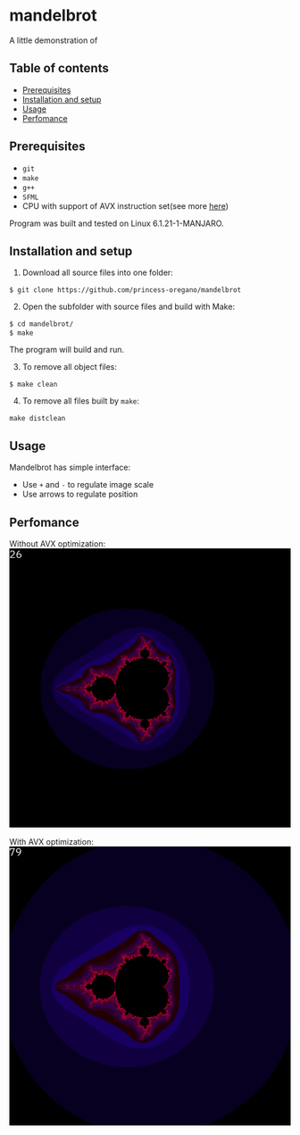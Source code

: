 # mandelbrot

A little demonstration of 

## Table of contents
* [Prerequisites](#prerequisites)
* [Installation and setup](#installation-and-setup)
* [Usage](#usage)
* [Perfomance](#perfomance)

## Prerequisites
* `git`
* `make`
* `g++`
* `SFML`
* CPU with support of AVX instruction set(see more [here](https://www.laruence.com/sse/ "Intel Intrinsic's Guide"))

Program was built and tested on Linux 6.1.21-1-MANJARO.

## Installation and setup
1. Download all source files into one folder:
```
$ git clone https://github.com/princess-oregano/mandelbrot
```
2. Open the subfolder with source files and build with Make:
```
$ cd mandelbrot/
$ make
```
The program will build and run.

3. To remove all object files:
```
$ make clean
```
4. To remove all files built by `make`:
```
make distclean
```

## Usage
Mandelbrot has simple interface:
* Use `+` and `-` to regulate image scale
* Use arrows to regulate position 

## Perfomance

Without AVX optimization:
<img src = "res/avx_off.png">

With AVX optimization:
<img src = "res/avx_on.png">


